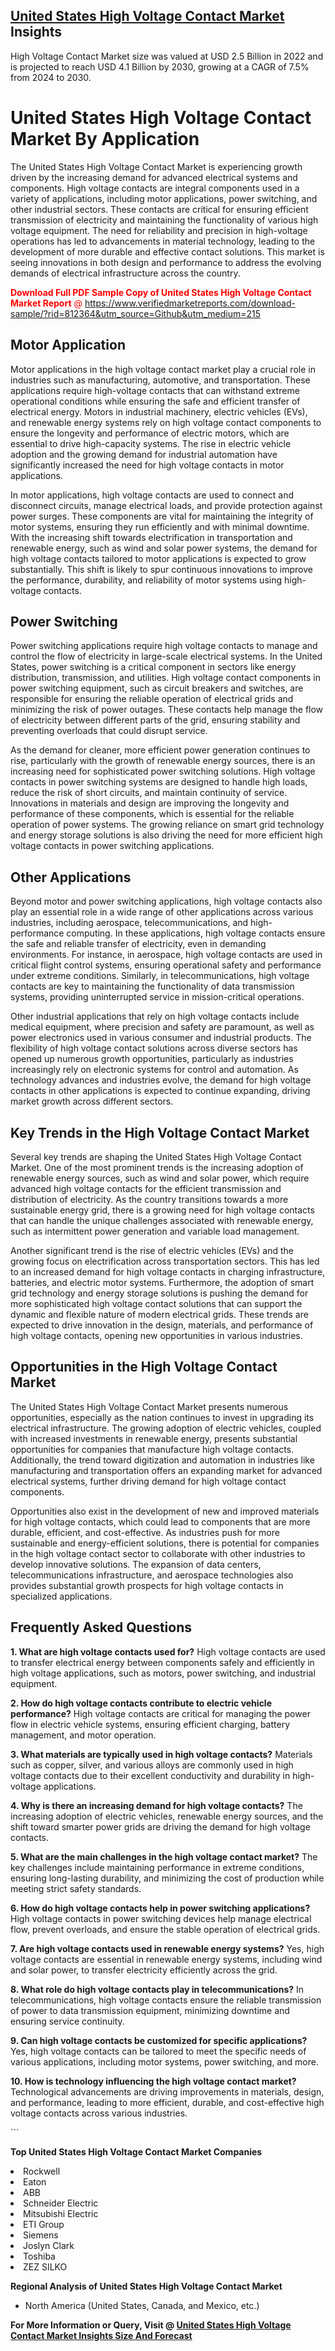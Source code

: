 <h2><a href="https://www.verifiedmarketreports.com/download-sample/?rid=812364&amp;utm_source=Github&amp;utm_medium=215" target="_blank">United States High Voltage Contact Market</a> Insights</h2><p>High Voltage Contact Market size was valued at USD 2.5 Billion in 2022 and is projected to reach USD 4.1 Billion by 2030, growing at a CAGR of 7.5% from 2024 to 2030.</p><p><h1>United States High Voltage Contact Market By Application</h1><p>The United States High Voltage Contact Market is experiencing growth driven by the increasing demand for advanced electrical systems and components. High voltage contacts are integral components used in a variety of applications, including motor applications, power switching, and other industrial sectors. These contacts are critical for ensuring efficient transmission of electricity and maintaining the functionality of various high voltage equipment. The need for reliability and precision in high-voltage operations has led to advancements in material technology, leading to the development of more durable and effective contact solutions. This market is seeing innovations in both design and performance to address the evolving demands of electrical infrastructure across the country.</p><p><p><span class=""><span style="color: #ff0000;"><strong>Download Full PDF Sample Copy of United States High Voltage Contact Market Report</strong> @ </span><a href="https://www.verifiedmarketreports.com/download-sample/?rid=812364&amp;utm_source=Github&amp;utm_medium=215" target="_blank">https://www.verifiedmarketreports.com/download-sample/?rid=812364&amp;utm_source=Github&amp;utm_medium=215</a></span></p></p><h2>Motor Application</h2><p>Motor applications in the high voltage contact market play a crucial role in industries such as manufacturing, automotive, and transportation. These applications require high-voltage contacts that can withstand extreme operational conditions while ensuring the safe and efficient transfer of electrical energy. Motors in industrial machinery, electric vehicles (EVs), and renewable energy systems rely on high voltage contact components to ensure the longevity and performance of electric motors, which are essential to drive high-capacity systems. The rise in electric vehicle adoption and the growing demand for industrial automation have significantly increased the need for high voltage contacts in motor applications.</p><p>In motor applications, high voltage contacts are used to connect and disconnect circuits, manage electrical loads, and provide protection against power surges. These components are vital for maintaining the integrity of motor systems, ensuring they run efficiently and with minimal downtime. With the increasing shift towards electrification in transportation and renewable energy, such as wind and solar power systems, the demand for high voltage contacts tailored to motor applications is expected to grow substantially. This shift is likely to spur continuous innovations to improve the performance, durability, and reliability of motor systems using high-voltage contacts.</p><h2>Power Switching</h2><p>Power switching applications require high voltage contacts to manage and control the flow of electricity in large-scale electrical systems. In the United States, power switching is a critical component in sectors like energy distribution, transmission, and utilities. High voltage contact components in power switching equipment, such as circuit breakers and switches, are responsible for ensuring the reliable operation of electrical grids and minimizing the risk of power outages. These contacts help manage the flow of electricity between different parts of the grid, ensuring stability and preventing overloads that could disrupt service.</p><p>As the demand for cleaner, more efficient power generation continues to rise, particularly with the growth of renewable energy sources, there is an increasing need for sophisticated power switching solutions. High voltage contacts in power switching systems are designed to handle high loads, reduce the risk of short circuits, and maintain continuity of service. Innovations in materials and design are improving the longevity and performance of these components, which is essential for the reliable operation of power systems. The growing reliance on smart grid technology and energy storage solutions is also driving the need for more efficient high voltage contacts in power switching applications.</p><h2>Other Applications</h2><p>Beyond motor and power switching applications, high voltage contacts also play an essential role in a wide range of other applications across various industries, including aerospace, telecommunications, and high-performance computing. In these applications, high voltage contacts ensure the safe and reliable transfer of electricity, even in demanding environments. For instance, in aerospace, high voltage contacts are used in critical flight control systems, ensuring operational safety and performance under extreme conditions. Similarly, in telecommunications, high voltage contacts are key to maintaining the functionality of data transmission systems, providing uninterrupted service in mission-critical operations.</p><p>Other industrial applications that rely on high voltage contacts include medical equipment, where precision and safety are paramount, as well as power electronics used in various consumer and industrial products. The flexibility of high voltage contact solutions across diverse sectors has opened up numerous growth opportunities, particularly as industries increasingly rely on electronic systems for control and automation. As technology advances and industries evolve, the demand for high voltage contacts in other applications is expected to continue expanding, driving market growth across different sectors.</p><h2>Key Trends in the High Voltage Contact Market</h2><p>Several key trends are shaping the United States High Voltage Contact Market. One of the most prominent trends is the increasing adoption of renewable energy sources, such as wind and solar power, which require advanced high voltage contacts for the efficient transmission and distribution of electricity. As the country transitions towards a more sustainable energy grid, there is a growing need for high voltage contacts that can handle the unique challenges associated with renewable energy, such as intermittent power generation and variable load management.</p><p>Another significant trend is the rise of electric vehicles (EVs) and the growing focus on electrification across transportation sectors. This has led to an increased demand for high voltage contacts in charging infrastructure, batteries, and electric motor systems. Furthermore, the adoption of smart grid technology and energy storage solutions is pushing the demand for more sophisticated high voltage contact solutions that can support the dynamic and flexible nature of modern electrical grids. These trends are expected to drive innovation in the design, materials, and performance of high voltage contacts, opening new opportunities in various industries.</p><h2>Opportunities in the High Voltage Contact Market</h2><p>The United States High Voltage Contact Market presents numerous opportunities, especially as the nation continues to invest in upgrading its electrical infrastructure. The growing adoption of electric vehicles, coupled with increased investments in renewable energy, presents substantial opportunities for companies that manufacture high voltage contacts. Additionally, the trend toward digitization and automation in industries like manufacturing and transportation offers an expanding market for advanced electrical systems, further driving demand for high voltage contact components.</p><p>Opportunities also exist in the development of new and improved materials for high voltage contacts, which could lead to components that are more durable, efficient, and cost-effective. As industries push for more sustainable and energy-efficient solutions, there is potential for companies in the high voltage contact sector to collaborate with other industries to develop innovative solutions. The expansion of data centers, telecommunications infrastructure, and aerospace technologies also provides substantial growth prospects for high voltage contacts in specialized applications.</p><h2>Frequently Asked Questions</h2><p><strong>1. What are high voltage contacts used for?</strong> High voltage contacts are used to transfer electrical energy between components safely and efficiently in high voltage applications, such as motors, power switching, and industrial equipment.</p><p><strong>2. How do high voltage contacts contribute to electric vehicle performance?</strong> High voltage contacts are critical for managing the power flow in electric vehicle systems, ensuring efficient charging, battery management, and motor operation.</p><p><strong>3. What materials are typically used in high voltage contacts?</strong> Materials such as copper, silver, and various alloys are commonly used in high voltage contacts due to their excellent conductivity and durability in high-voltage applications.</p><p><strong>4. Why is there an increasing demand for high voltage contacts?</strong> The increasing adoption of electric vehicles, renewable energy sources, and the shift toward smarter power grids are driving the demand for high voltage contacts.</p><p><strong>5. What are the main challenges in the high voltage contact market?</strong> The key challenges include maintaining performance in extreme conditions, ensuring long-lasting durability, and minimizing the cost of production while meeting strict safety standards.</p><p><strong>6. How do high voltage contacts help in power switching applications?</strong> High voltage contacts in power switching devices help manage electrical flow, prevent overloads, and ensure the stable operation of electrical grids.</p><p><strong>7. Are high voltage contacts used in renewable energy systems?</strong> Yes, high voltage contacts are essential in renewable energy systems, including wind and solar power, to transfer electricity efficiently across the grid.</p><p><strong>8. What role do high voltage contacts play in telecommunications?</strong> In telecommunications, high voltage contacts ensure the reliable transmission of power to data transmission equipment, minimizing downtime and ensuring service continuity.</p><p><strong>9. Can high voltage contacts be customized for specific applications?</strong> Yes, high voltage contacts can be tailored to meet the specific needs of various applications, including motor systems, power switching, and more.</p><p><strong>10. How is technology influencing the high voltage contact market?</strong> Technological advancements are driving improvements in materials, design, and performance, leading to more efficient, durable, and cost-effective high voltage contacts across various industries.</p>```</p><p><strong>Top United States High Voltage Contact Market Companies</strong></p><div data-test-id=""><p><li>Rockwell</li><li> Eaton</li><li> ABB</li><li> Schneider Electric</li><li> Mitsubishi Electric</li><li> ETI Group</li><li> Siemens</li><li> Joslyn Clark</li><li> Toshiba</li><li> ZEZ SILKO</li></p><div><strong>Regional Analysis of&nbsp;United States High Voltage Contact Market</strong></div><ul><li dir="ltr"><p dir="ltr">North America&nbsp;(United States, Canada, and Mexico, etc.)</p></li></ul><p><strong>For More Information or Query, Visit @&nbsp;</strong><strong><a href="https://www.verifiedmarketreports.com/product/high-voltage-contact-market/?utm_source=Github&amp;utm_medium=215" target="_blank">United States High Voltage Contact Market Insights Size And Forecast</a></strong></p></div>
